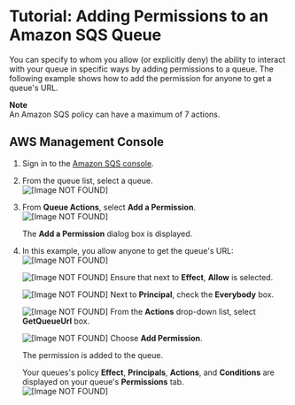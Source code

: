 # Tutorial: Adding Permissions to an Amazon SQS Queue<a name="sqs-add-permissions"></a>

You can specify to whom you allow \(or explicitly deny\) the ability to interact with your queue in specific ways by adding permissions to a queue\. The following example shows how to add the permission for anyone to get a queue's URL\.

**Note**  
An Amazon SQS policy can have a maximum of 7 actions\.

## AWS Management Console<a name="add-permissions-console"></a>

1. Sign in to the [Amazon SQS console](https://console.aws.amazon.com/sqs/)\.

1. From the queue list, select a queue\.  
![\[Image NOT FOUND\]](http://docs.aws.amazon.com/AWSSimpleQueueService/latest/SQSDeveloperGuide/images/sqs-tutorials-sending-message-to-queue-select-queue.png)

1. From **Queue Actions**, select **Add a Permission**\.  
![\[Image NOT FOUND\]](http://docs.aws.amazon.com/AWSSimpleQueueService/latest/SQSDeveloperGuide/images/sqs-tutorials-adding-permissions-add-a-permission.png)

   The **Add a Permission** dialog box is displayed\.

1. In this example, you allow anyone to get the queue's URL:  
![\[Image NOT FOUND\]](http://docs.aws.amazon.com/AWSSimpleQueueService/latest/SQSDeveloperGuide/images/sqs-tutorials-adding-permissions-add-a-permission-dialog-box.png)

   ![\[Image NOT FOUND\]](http://docs.aws.amazon.com/AWSSimpleQueueService/latest/SQSDeveloperGuide/images/number-1-red.png) Ensure that next to **Effect**, **Allow** is selected\.

   ![\[Image NOT FOUND\]](http://docs.aws.amazon.com/AWSSimpleQueueService/latest/SQSDeveloperGuide/images/number-2-red.png) Next to **Principal**, check the **Everybody** box\.

   ![\[Image NOT FOUND\]](http://docs.aws.amazon.com/AWSSimpleQueueService/latest/SQSDeveloperGuide/images/number-3-red.png) From the **Actions** drop\-down list, select **GetQueueUrl** box\.

   ![\[Image NOT FOUND\]](http://docs.aws.amazon.com/AWSSimpleQueueService/latest/SQSDeveloperGuide/images/number-4-red.png) Choose **Add Permission**\.

   The permission is added to the queue\.

   Your queues's policy **Effect**, **Principals**, **Actions**, and **Conditions** are displayed on your queue's **Permissions** tab\.  
![\[Image NOT FOUND\]](http://docs.aws.amazon.com/AWSSimpleQueueService/latest/SQSDeveloperGuide/images/sqs-tutorials-adding-permissions-permissions-tab.png)